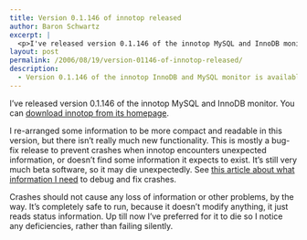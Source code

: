 ```yaml
---
title: Version 0.1.146 of innotop released
author: Baron Schwartz
excerpt: |
  <p>I've released version 0.1.146 of the innotop MySQL and InnoDB monitor.  You can <a href="http://www.xaprb.com/innotop/">download innotop from its homepage</a>.</p>
layout: post
permalink: /2006/08/19/version-01146-of-innotop-released/
description:
  - Version 0.1.146 of the innotop InnoDB and MySQL monitor is available.
---
```

I&#8217;ve released version 0.1.146 of the innotop MySQL and InnoDB monitor. You can [download innotop from its homepage][1].

I re-arranged some information to be more compact and readable in this version, but there isn&#8217;t really much new functionality. This is mostly a bug-fix release to prevent crashes when innotop encounters unexpected information, or doesn&#8217;t find some information it expects to exist. It&#8217;s still very much beta software, so it may die unexpectedly. See [this article about what information I need][2] to debug and fix crashes.

Crashes should not cause any loss of information or other problems, by the way. It&#8217;s completely safe to run, because it doesn&#8217;t modify anything, it just reads status information. Up till now I&#8217;ve preferred for it to die so I notice any deficiencies, rather than failing silently.

 [1]: http://www.xaprb.com/innotop/
 [2]: http://www.xaprb.com/blog/2006/08/02/what-to-do-when-innotop-crashes/
